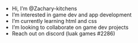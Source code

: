 - Hi, I’m @Zachary-kitchens
- I’m interested in game dev and app development
- I’m currently learning html and css
- I’m looking to collaborate on game dev projects
- Reach out on discord (luak games #2286)

<!---
Zachary-kitchens/Zachary-kitchens is a ✨ special ✨ repository because its `README.md` (this file) appears on your GitHub profile.
You can click the Preview link to take a look at your changes.
--->
